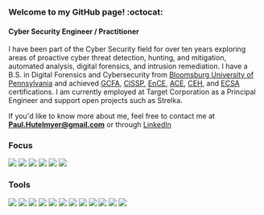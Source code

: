 ### Welcome to my GitHub page! :octocat:
#### Cyber Security Engineer / Practitioner

I have been part of the Cyber Security field for over ten years exploring areas of proactive cyber threat detection, hunting, and mitigation, automated analysis, digital forensics, and intrusion remediation. I have a B.S. in Digital Forensics and Cybersecurity from [Bloomsburg University of Pennsylvania](https://www.bloomu.edu/) and achieved [GCFA](https://www.giac.org/certification/certified-forensic-analyst-gcfa), [CISSP](https://www.isc2.org/Certifications/CISSP), [EnCE](https://www.opentext.com/products-and-solutions/services/training-and-learning-services/encase-training/examiner-certification), [ACE](https://training.accessdata.com/exam/accessdata-certified-examiner), [CEH](https://www.eccouncil.org/programs/certified-ethical-hacker-ceh/), and [ECSA](https://www.eccouncil.org/programs/certified-security-analyst-ecsa/) certifications. I am currently employed at Target Corporation as a Principal Engineer and support open projects such as Strelka.

If you'd like to know more about me, feel free to contact me at **Paul.Hutelmyer@gmail.com** or through [LinkedIn](https://www.linkedin.com/in/paulhutelmyer/)

### Focus
![](https://img.shields.io/badge/Cyber%20Security-informational?style=for-the-badge&color=62757f)
![](https://img.shields.io/badge/Incident%20Response-informational?style=for-the-badge&color=62757f)
![](https://img.shields.io/badge/File%20Analysis-informational?style=for-the-badge&color=62757f)
![](https://img.shields.io/badge/Detection-informational?style=for-the-badge&color=62757f)
![](https://img.shields.io/badge/Scripting-informational?style=for-the-badge&color=62757f)
![](https://img.shields.io/badge/Automation-informational?style=for-the-badge&color=62757f)

### Tools
![](https://img.shields.io/badge/Python-informational?style=for-the-badge&logo=Python&logoColor=white&color=blue)
![](https://img.shields.io/badge/Go-informational?style=for-the-badge&logo=Go&logoColor=white&color=blue)
![](https://img.shields.io/badge/PyCharm-informational?style=for-the-badge&logo=PyCharm&logoColor=white&color=red)
![](https://img.shields.io/badge/GoLand-informational?style=for-the-badge&logo=Go&logoColor=white&color=red)
![](https://img.shields.io/badge/Jupyter-informational?style=for-the-badge&logo=Jupyter&logoColor=white&color=red)
![](https://img.shields.io/badge/VSCode-informational?style=for-the-badge&logo=visual-studio-code&logoColor=white&color=red)
![](https://img.shields.io/badge/pandas-informational?style=for-the-badge&logo=pandas&logoColor=white&color=orange)
![](https://img.shields.io/badge/Docker-informational?style=for-the-badge&logo=Docker&logoColor=white&color=purple)
![](https://img.shields.io/badge/VMWare-informational?style=for-the-badge&logo=VMWare&logoColor=white&color=purple)
![](https://img.shields.io/badge/Ubuntu-informational?style=for-the-badge&logo=Ubuntu&logoColor=white&color=black)
![](https://img.shields.io/badge/macOS-informational?style=for-the-badge&logo=Apple&logoColor=white&color=black)
![](https://img.shields.io/badge/Windows-informational?style=for-the-badge&logo=Windows&logoColor=white&color=black)
